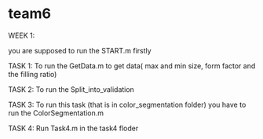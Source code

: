 # team6

WEEK 1:

you are supposed to run the START.m firstly

TASK 1: To run the GetData.m to get data( max and min size, form factor and the filling ratio)

TASK 2: To run the Split_into_validation

TASK 3: To run this task (that is in color_segmentation folder) you have to run the ColorSegmentation.m

TASK 4: Run Task4.m in the task4 floder
